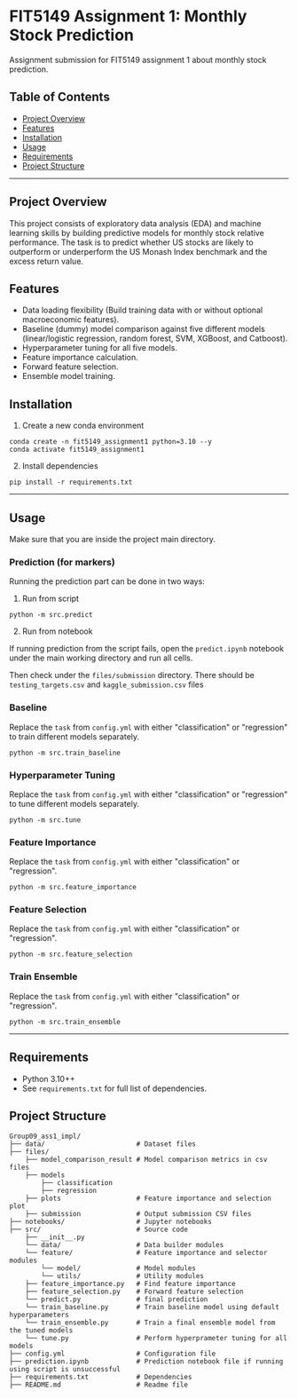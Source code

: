 # FIT5149 Assignment 1: Monthly Stock Prediction

Assignment submission for FIT5149 assignment 1 about monthly stock prediction.


## Table of Contents
- [Project Overview](#project-overview)
- [Features](#features)
- [Installation](#installation)
- [Usage](#usage)
- [Requirements](#requirements)
- [Project Structure](#project-structure)
---

## Project Overview

This project consists of exploratory data analysis (EDA) and machine learning skills by building predictive models for monthly stock relative performance. The task is to predict whether US stocks are likely to outperform or underperform the US Monash Index benchmark and the excess return value.

## Features

- Data loading flexibility (Build training data with or without optional macroeconomic features).
- Baseline (dummy) model comparison against five different models (linear/logistic regression, random forest, SVM, XGBoost, and Catboost).
- Hyperparameter tuning for all five models.
- Feature importance calculation.
- Forward feature selection.
- Ensemble model training.

## Installation

1. Create a new conda environment
```
conda create -n fit5149_assignment1 python=3.10 --y
conda activate fit5149_assignment1
```

2. Install dependencies
```
pip install -r requirements.txt
```
---

## Usage

Make sure that you are inside the project main directory.

### Prediction (for markers)

Running the prediction part can be done in two ways:

1. Run from script

```
python -m src.predict
```

2. Run from notebook

If running prediction from the script fails, open the `predict.ipynb` notebook under the main working directory and run all cells.

Then check under the `files/submission` directory. There should be `testing_targets.csv` and `kaggle_submission.csv` files

### Baseline

Replace the `task` from `config.yml` with either "classification" or "regression" to train different models separately.

```
python -m src.train_baseline
```

### Hyperparameter Tuning

Replace the `task` from `config.yml` with either "classification" or "regression" to tune different models separately.

```
python -m src.tune
```

### Feature Importance

Replace the `task` from `config.yml` with either "classification" or "regression".

```
python -m src.feature_importance
```

### Feature Selection
Replace the `task` from `config.yml` with either "classification" or "regression".

```
python -m src.feature_selection
```

### Train Ensemble
Replace the `task` from `config.yml` with either "classification" or "regression".

```
python -m src.train_ensemble
```

---

## Requirements

- Python 3.10++
- See `requirements.txt` for full list of dependencies.

## Project Structure
```
Group09_ass1_impl/
├── data/                       # Dataset files
├── files/
    ├── model_comparison_result # Model comparison metrics in csv files
    ├── models
        ├── classification
        ├── regression
    ├── plots                   # Feature importance and selection plot
    ├── submission              # Output submission CSV files
├── notebooks/                  # Jupyter notebooks
├── src/                        # Source code
    ├── __init__.py
    └── data/                   # Data builder modules
    └── feature/                # Feature importance and selector modules
        └── model/              # Model modules
        └── utils/              # Utility modules
    ├── feature_importance.py   # Find feature importance
    ├── feature_selection.py    # Forward feature selection
    └── predict.py              # final prediction
    └── train_baseline.py       # Train baseline model using default hyperparameters
    └── train_ensemble.py       # Train a final ensemble model from the tuned models
    └── tune.py                 # Perform hyperprameter tuning for all models
├── config.yml                  # Configuration file
├── prediction.ipynb            # Prediction notebook file if running using script is unsuccessful
├── requirements.txt            # Dependencies
├── README.md                   # Readme file
```
